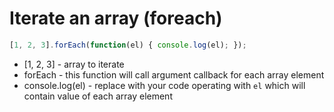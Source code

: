# Iterate an array (foreach)

```javascript
[1, 2, 3].forEach(function(el) { console.log(el); });
```

- [1, 2, 3] - array to iterate
- forEach - this function will call argument callback for each array element
- console.log(el) - replace with your code operating with ```el``` which will contain value of each array element
